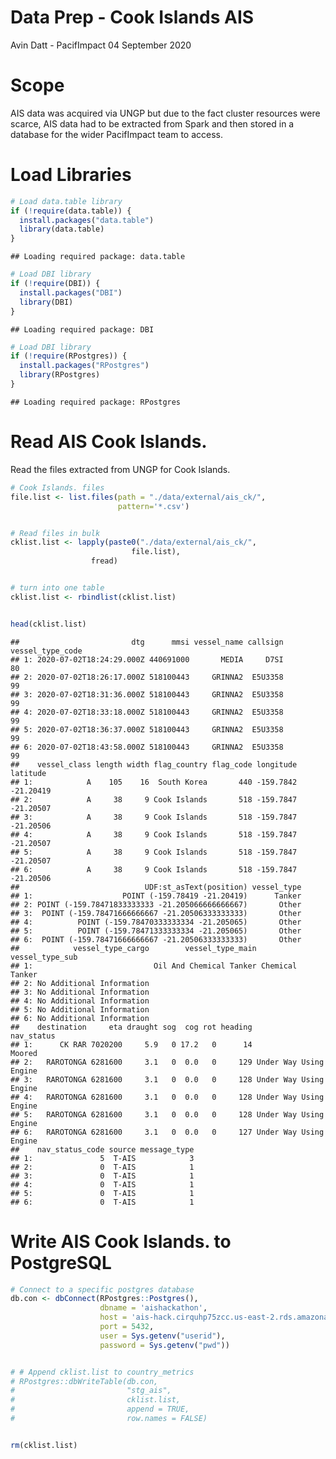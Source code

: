 Data Prep - Cook Islands AIS
================
Avin Datt - PacifImpact
04 September 2020

# Scope

AIS data was acquired via UNGP but due to the fact cluster resources
were scarce, AIS data had to be extracted from Spark and then stored in
a database for the wider PacifImpact team to access.

# Load Libraries

``` r
# Load data.table library
if (!require(data.table)) {
  install.packages("data.table")
  library(data.table)
}
```

    ## Loading required package: data.table

``` r
# Load DBI library
if (!require(DBI)) {
  install.packages("DBI")
  library(DBI)
}
```

    ## Loading required package: DBI

``` r
# Load DBI library
if (!require(RPostgres)) {
  install.packages("RPostgres")
  library(RPostgres)
}
```

    ## Loading required package: RPostgres

# Read AIS Cook Islands.

Read the files extracted from UNGP for Cook Islands.

``` r
# Cook Islands. files
file.list <- list.files(path = "./data/external/ais_ck/", 
                        pattern='*.csv')


# Read files in bulk
cklist.list <- lapply(paste0("./data/external/ais_ck/",
                           file.list),
                  fread)


# turn into one table 
cklist.list <- rbindlist(cklist.list)


head(cklist.list)
```

    ##                         dtg      mmsi vessel_name callsign vessel_type_code
    ## 1: 2020-07-02T18:24:29.000Z 440691000       MEDIA     D7SI               80
    ## 2: 2020-07-02T18:26:17.000Z 518100443     GRINNA2  E5U3358               99
    ## 3: 2020-07-02T18:31:36.000Z 518100443     GRINNA2  E5U3358               99
    ## 4: 2020-07-02T18:33:18.000Z 518100443     GRINNA2  E5U3358               99
    ## 5: 2020-07-02T18:36:37.000Z 518100443     GRINNA2  E5U3358               99
    ## 6: 2020-07-02T18:43:58.000Z 518100443     GRINNA2  E5U3358               99
    ##    vessel_class length width flag_country flag_code longitude  latitude
    ## 1:            A    105    16  South Korea       440 -159.7842 -21.20419
    ## 2:            A     38     9 Cook Islands       518 -159.7847 -21.20507
    ## 3:            A     38     9 Cook Islands       518 -159.7847 -21.20506
    ## 4:            A     38     9 Cook Islands       518 -159.7847 -21.20507
    ## 5:            A     38     9 Cook Islands       518 -159.7847 -21.20507
    ## 6:            A     38     9 Cook Islands       518 -159.7847 -21.20506
    ##                            UDF:st_asText(position) vessel_type
    ## 1:                    POINT (-159.78419 -21.20419)      Tanker
    ## 2: POINT (-159.78471833333333 -21.205066666666667)       Other
    ## 3:  POINT (-159.78471666666667 -21.20506333333333)       Other
    ## 4:          POINT (-159.78470333333334 -21.205065)       Other
    ## 5:          POINT (-159.78471333333334 -21.205065)       Other
    ## 6:  POINT (-159.78471666666667 -21.20506333333333)       Other
    ##            vessel_type_cargo        vessel_type_main vessel_type_sub
    ## 1:                           Oil And Chemical Tanker Chemical Tanker
    ## 2: No Additional Information                                        
    ## 3: No Additional Information                                        
    ## 4: No Additional Information                                        
    ## 5: No Additional Information                                        
    ## 6: No Additional Information                                        
    ##    destination     eta draught sog  cog rot heading             nav_status
    ## 1:      CK RAR 7020200     5.9   0 17.2   0      14                 Moored
    ## 2:   RAROTONGA 6281600     3.1   0  0.0   0     129 Under Way Using Engine
    ## 3:   RAROTONGA 6281600     3.1   0  0.0   0     128 Under Way Using Engine
    ## 4:   RAROTONGA 6281600     3.1   0  0.0   0     128 Under Way Using Engine
    ## 5:   RAROTONGA 6281600     3.1   0  0.0   0     128 Under Way Using Engine
    ## 6:   RAROTONGA 6281600     3.1   0  0.0   0     127 Under Way Using Engine
    ##    nav_status_code source message_type
    ## 1:               5  T-AIS            3
    ## 2:               0  T-AIS            1
    ## 3:               0  T-AIS            1
    ## 4:               0  T-AIS            1
    ## 5:               0  T-AIS            1
    ## 6:               0  T-AIS            1

# Write AIS Cook Islands. to PostgreSQL

``` r
# Connect to a specific postgres database
db.con <- dbConnect(RPostgres::Postgres(),
                    dbname = 'aishackathon', 
                    host = 'ais-hack.cirquhp75zcc.us-east-2.rds.amazonaws.com', 
                    port = 5432, 
                    user = Sys.getenv("userid"),
                    password = Sys.getenv("pwd"))


# # Append cklist.list to country_metrics
# RPostgres::dbWriteTable(db.con,
#                         "stg_ais",
#                         cklist.list,
#                         append = TRUE,
#                         row.names = FALSE)


rm(cklist.list)
```
